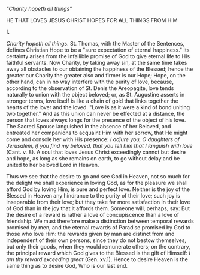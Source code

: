 
*\"Charity hopeth all things\"*

HE THAT LOVES JESUS CHRIST HOPES FOR ALL THINGS FROM HIM

**I\.**

*Charity hopeth all things*. St. Thomas, with the Master of the Sentences, defines Christian Hope to be a \"sure expectation of eternal happiness.\" Its certainty arises from the infallible promise of God to give eternal life to His faithful servants. Now Charity, by taking away sin, at the same time takes away all obstacles to our obtaining the happiness of the Blessed; hence the greater our Charity the greater also and firmer is our Hope; Hope, on the other hand, can in no way interfere with the purity of love, because, according to the observation of St. Denis the Areopagite, love tends naturally to union with the object beloved; or, as St. Augustine asserts in stronger terms, love itself is like a chain of gold that links together the hearts of the lover and the loved. \"Love is as it were a kind of bond uniting two together.\" And as this union can never be effected at a distance, the person that loves always longs for the presence of the object of his love. The Sacred Spouse languished in the absence of her Beloved, and entreated her companions to acquaint Him with her sorrow, that He might come and console her with His presence: *I adjure you, O daughters of Jerusalem, if you find my beloved, that you tell him that I languish with love* (Cant. v. 8). A soul that loves Jesus Christ exceedingly cannot but desire and hope, as long as she remains on earth, to go without delay and be united to her beloved Lord in Heaven.

Thus we see that the desire to go and see God in Heaven, not so much for the delight we shall experience in loving God, as for the pleasure we shall afford God by loving Him, is pure and perfect love. Neither is the joy of the Blessed in Heaven any hindrance to the purity of their love; such joy is inseparable from their love; but they take far more satisfaction in their love of God than in the joy that it affords them. Someone will, perhaps, say: But the desire of a reward is rather a love of concupiscence than a love of friendship. We must therefore make a distinction between temporal rewards promised by men, and the eternal rewards of Paradise promised by God to those who love Him: the rewards given by man are distinct from and independent of their own persons, since they do not bestow themselves, but only their goods, when they would remunerate others; on the contrary, the principal reward which God gives to the Blessed is the gift of Himself: *I am thy reward exceeding great* (Gen. xv.1). Hence to desire Heaven is the same thing as to desire God, Who is our last end.

